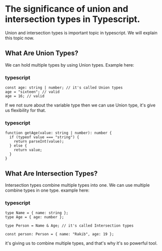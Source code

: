 # The significance of union and intersection types in Typescript.

Union and intersection types is important topic in typescript. We will explain this topic now.

## What Are Union Types?

We can hold multiple types by using Union types. Example here:

### typescript

```
const age: string | number; // it's called Union types
age = "sixteen"; // valid
age = 16; // valid
```

If we not sure about the variable type then we can use Union type, it's give us flexibility for that.

### typescript

```
function getAge(value: string | number): number {
  if (typeof value === "string") {
    return parseInt(value);
  } else {
    return value;
  }
}
```

## What Are Intersection Types?

Intersection types combine multiple types into one. We can use multiple combine types in one type. example here:

### typescript

```
type Name = { name: string };
type Age = { age: number };

type Person = Name & Age; // it's called Intersection types

const person: Person = { name: "Rakib", age: 19 };
```

it's giving us to combine multiple types, and that's why it's so powerful tool.
